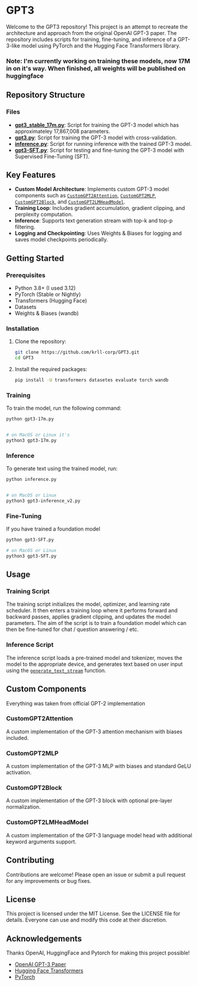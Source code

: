 # GPT3

Welcome to the GPT3 repository! This project is an attempt to recreate the architecture and approach from the original OpenAI GPT-3 paper. The repository includes scripts for training, fine-tuning, and inference of a GPT-3-like model using PyTorch and the Hugging Face Transformers library.

### Note: I'm currently working on training these models, now 17M in on it's way. When finished, all weights will be published on huggingface

## Repository Structure
### Files

- **[gpt3_stable_17m.py](gpt3_stable_17m.py)**: Script for training the GPT-3 model which has approximateley 17,867,008 parameters.
- **[gpt3.py](gpt3.py)**: Script for training the GPT-3 model with cross-validation.
- **[inference.py](inference.py)**: Script for running inference with the trained GPT-3 model.
- **[gpt3-SFT.py](gpt3-SFT.py)**: Script for testing and fine-tuning the GPT-3 model with Supervised Fine-Tuning (SFT).

## Key Features

- **Custom Model Architecture**: Implements custom GPT-3 model components such as [`CustomGPT2Attention`](gpt3-17m.py#L136), [`CustomGPT2MLP`](gpt3-17m.py#L143), [`CustomGPT2Block`](gpt3-17m.py#L150), and [`CustomGPT2LMHeadModel`](gpt3-17m.py#L235).
- **Training Loop**: Includes gradient accumulation, gradient clipping, and perplexity computation.
- **Inference**: Supports text generation stream with top-k and top-p filtering.
- **Logging and Checkpointing**: Uses Weights & Biases for logging and saves model checkpoints periodically.

## Getting Started

### Prerequisites

- Python 3.8+ (I used 3.12)
- PyTorch (Stable or Nightly)
- Transformers (Hugging Face)
- Datasets
- Weights & Biases (wandb)

### Installation

1. Clone the repository:
    ```sh
    git clone https://github.com/krll-corp/GPT3.git
    cd GPT3
    ```

2. Install the required packages:
    ```sh
    pip install -U transformers datasetes evaluate torch wandb
    ```

### Training

To train the model, run the following command:

```sh
python gpt3-17m.py


# on MacOS or Linux it's 
python3 gpt3-17m.py

```

### Inference

To generate text using the trained model, run:

```sh
python inference.py


# on MacOS or Linux
python3 gpt3-inference_v2.py
```

### Fine-Tuning

If you have trained a foundation model 
```sh
python gpt3-SFT.py

# on MacOS or Linux
python3 gpt3-SFT.py
```

## Usage

### Training Script

The training script initializes the model, optimizer, and learning rate scheduler. It then enters a training loop where it performs forward and backward passes, applies gradient clipping, and updates the model parameters. The aim of the script is to train a foundation model which can then be fine-tuned for chat / question answering / etc.

### Inference Script

The inference script loads a pre-trained model and tokenizer, moves the model to the appropriate device, and generates text based on user input using the [`generate_text_stream`](inference.py#L246) function.

## Custom Components

Everything was taken from official GPT-2 implementation 

### CustomGPT2Attention

A custom implementation of the GPT-3 attention mechanism with biases included.

### CustomGPT2MLP

A custom implementation of the GPT-3 MLP with biases and standard GeLU activation.

### CustomGPT2Block

A custom implementation of the GPT-3 block with optional pre-layer normalization.

### CustomGPT2LMHeadModel

A custom implementation of the GPT-3 language model head with additional keyword arguments support.

## Contributing

Contributions are welcome! Please open an issue or submit a pull request for any improvements or bug fixes.

## License

This project is licensed under the MIT License. See the LICENSE file for details. Everyone can use and modify this code at their discretion.

## Acknowledgements

Thanks OpenAI, HuggingFace and Pytorch for making this project possible!

- [OpenAI GPT-3 Paper](https://arxiv.org/abs/2005.14165)
- [Hugging Face Transformers](https://github.com/huggingface/transformers)
- [PyTorch](https://pytorch.org/)
